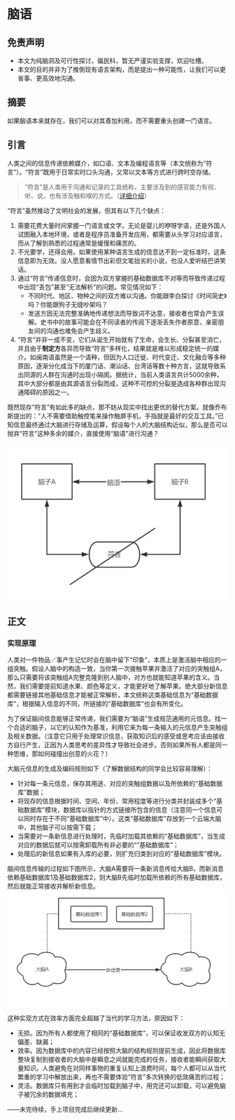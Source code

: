 # 脑语

## 免责声明
* 本文为纯脑洞及可行性探讨，偏民科，暂无严谨实验支撑，欢迎吐槽。
* 本文的目的并非为了推倒现有语言架构，而是提出一种可能性，让我们可以更省事、更高效地沟通。

## 摘要
如果脑语本来就存在，我们可以对其善加利用，而不需要重头创建一门语言。

## 引言
人类之间的信息传递依赖媒介，如口语、文本及编程语言等（本文统称为“符言”）。“符言”既用于日常实时口头沟通，又常以文本等方式进行跨时空存储。

> “符言”是人类用于沟通和记录的工具统称，主要涉及到的感官能力有视、听、说，也有涉及触和嗅的方式。（[详细介绍](https://zhuanlan.zhihu.com/p/131494586)）

“符言”虽然推动了文明社会的发展，但其有以下几个缺点：
1. 需要花费大量时间掌握一门语言或文字。无论是婴儿的咿呀学语，还是外国人试图融入本地环境，或者是程序员准备开发应用，都需要从头学习对应语言，而从了解到熟悉的过程通常是缓慢和痛苦的。 
2. 不光要学，还得会用。如果使用某种语言生成的信息达不到一定标准时，这条信息即为无效。没人愿意看情节出彩但文笔拙劣的小说，也没人爱听结巴讲笑话。
3. 通过“符言”传递信息时，会因为双方掌握的基础数据库不对等而导致传递过程中出现“丢包”甚至“无法解析”的问题。常见情况如下：
    * 不同时代、地区、物种之间的双方难以沟通。你能跟李白探讨《时间简史》吗？你能跟狗子无缝吵架吗？
    * 发送方因无法完整准确地传递想法而导致词不达意，接收者也常会产生误解。史书中的故事可能会在不同读者的传阅下逐渐丢失作者原意，亲密朋友间的沟通也难免会产生歧义。
4. “符言”并非一成不变，它们从诞生开始就有了生命，会生长、分裂甚至消亡，并且由于**制定方**各异而导致“符言”多样化，结果就是难以形成稳定统一的媒介。如闽南语虽然是一个语种，但因为人口迁徙、时代变迁、文化融合等多种原因，逐渐分化成当下的厦门话、潮汕话、台湾话等数十种方言，这就导致系出同源的人群在沟通时出现小隔阂。据统计，当前人类语言共计5000余种，其中大部分都是由其源语言分裂而成，这种不可控的分裂是造成各种群出现沟通障碍的原因之一。

既然现存“符言”有如此多的缺点，那不妨从现实中找出更优的替代方案。就像乔布斯提出的：“人不需要借助触控笔来操作触屏手机，手指就是最好的交互工具。”已知信息最终通过大脑进行存储及运算，假设每个人的大脑结构近似，那么是否可以抛弃“符言”这种多余的媒介，直接使用“脑语”进行沟通？

![image](images/%E7%AC%A6%E8%A8%80%E8%B7%9F%E8%84%91%E8%AF%AD%E7%9A%84%E5%8C%BA%E5%88%AB.png)

## 正文

### 实现原理
人类对一件物品／事产生记忆时会在脑中留下“印象”，本质上是激活脑中相应的一组突触。假设人脑中的构造一致，当你第一次接触苹果并激活了对应的突触组A，那么只需要将该突触组A完整克隆到别人脑中，对方也就能知道苹果的含义。当然，我们需要提前知道水果、颜色等定义，才能更好地了解苹果。绝大部分新信息都需要链接其他基础信息才能被正常解析，本文统称这类基础信息为“基础数据库”，根据输入信息的不同，所链接的“基础数据库”也会有所变化。

为了保证脑间信息能够正常传递，我们需要为“脑语”生成规范通用的元信息。找一个合适的脑子，以它的认知作为基准，利用它来为每一条输入的元信息产生突触组及相关数据。（注意它只用于处理常识信息，获取知识后的感受或思考应该由接收方自行产生，正因为人类思考的差异性才导致社会进步。否则如果所有人都是同一种思维，那如何碰撞出创意的火花？）

大脑元信息的生成及编码规则如下（了解数据结构的同学会比较容易理解）：
* 针对每一条元信息，保存其用途、对应的突触组数据以及所依赖的“基础数据库”数据；
* 将现存的信息根据时间、空间、年份、常用程度等进行分类并封装成多个“基础数据库”模块，数据库以指针的方式链接所包含的信息（注意同一个信息可以同时存在于不同“基础数据库”中）。这类“基础数据库”存放到一个云端大脑中，其他脑子可以按需下载；
* 当需要对一条新信息进行处理时，先临时加载其依赖的“基础数据库”，当生成对应的数据后就可以按需卸载所有非必要的““基础数据库”；
* 处理后的新信息如果有入库的必要，则扩充归类到对应的“基础数据库”模块。

脑间信息传输的过程如下图所示，大脑A需要将一条新消息传给大脑B，而新消息依赖基础数据库1及基础数据库2，则大脑B先临时加载所依赖的所有基础数据库，然后就能正常接收并解析新信息。
![image](images/%E8%84%91%E8%AF%AD%E4%BC%A0%E8%BE%93%E7%A4%BA%E4%BE%8B.jpg)

这种实现方式在效率方面完全超越了当代的学习方法，原因如下：
* 无损。因为所有人都使用了相同的“基础数据库”，可以保证收发双方的认知无偏差、缺漏；
* 效率。因为数据库中的内容已经按照大脑的结构规则提前生成，因此将数据库整块复制到接收者的大脑中是瞬息之间就能完成的任务，接收者能瞬间获取大量知识。人类避免在对同样事物的重复认知上浪费时间，每个人都可以从当代繁重的学习中解放出来，再也不需要体验“符言”多次转换的低效痛苦的过程；
* 灵活。数据库只有用到才会临时加载到脑子中，用完还可以卸载，可以避免脑子被冗余的数据填充；

——未完待续，手上项目完成后继续更新...
